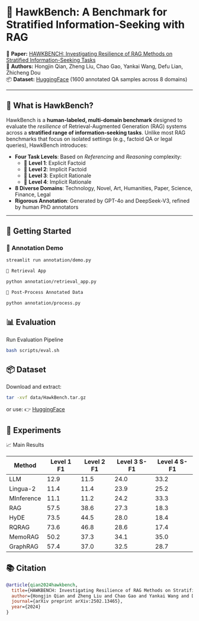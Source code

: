 
# 🦅 HawkBench: A Benchmark for Stratified Information-Seeking with RAG

📄 **Paper:** [HAWKBENCH: Investigating Resilience of RAG Methods on Stratified Information-Seeking Tasks](https://arxiv.org/pdf/2502.13465)  
🧠 **Authors:** Hongjin Qian, Zheng Liu, Chao Gao, Yankai Wang, Defu Lian, Zhicheng Dou  
📦 **Dataset:** [HuggingFace](https://huggingface.co/TommyChien/HawkBench/) (1600 annotated QA samples across 8 domains)

---

## 🧠 What is HawkBench?

HawkBench is a **human-labeled, multi-domain benchmark** designed to evaluate the *resilience* of Retrieval-Augmented Generation (RAG) systems across a **stratified range of information-seeking tasks**. Unlike most RAG benchmarks that focus on isolated settings (e.g., factoid QA or legal queries), HawkBench introduces:

- **Four Task Levels**: Based on *Referencing* and *Reasoning* complexity:
  - 🔹 **Level 1**: Explicit Factoid
  - 🔹 **Level 2**: Implicit Factoid
  - 🔸 **Level 3**: Explicit Rationale
  - 🔸 **Level 4**: Implicit Rationale
- **8 Diverse Domains**: Technology, Novel, Art, Humanities, Paper, Science, Finance, Legal
- **Rigorous Annotation**: Generated by GPT-4o and DeepSeek-V3, refined by human PhD annotators

---

## 🚀 Getting Started

### 🔎 Annotation Demo

```bash
streamlit run annotation/demo.py

🔁 Retrieval App

python annotation/retrieval_app.py

🧹 Post-Process Annotated Data

python annotation/process.py
```



## 📊 Evaluation

Run Evaluation Pipeline
```bash
bash scripts/eval.sh
```



## 📦 Dataset

Download and extract:
```bash
tar -xvf data/HawkBench.tar.gz
```
or use:
👉 [HuggingFace](https://huggingface.co/TommyChien/HawkBench)



## 🧪 Experiments


📈 Main Results

| Method | Level 1 F1 | Level 2 F1 | Level 3 S-F1 | Level 4 S-F1 |
|--------|------------|------------|--------------|--------------|
| LLM | 12.9 | 11.5 | 24.0 | 33.2 |
| Lingua-2 | 11.4 | 11.4 | 23.9 | 25.2 |
| MInference | 11.1 | 11.2 | 24.2 | 33.3 |
| RAG | 57.5 | 38.6 | 27.3 | 18.3 |
| HyDE | 73.5 | 44.5 | 28.0 | 18.4 |
| RQRAG | 73.6 | 46.8 | 28.6 | 17.4 |
| MemoRAG | 50.2 | 37.3 | 34.1 | 35.0 |
| GraphRAG | 57.4 | 37.0 | 32.5 | 28.7 |





## 📚 Citation
```bibtex
@article{qian2024hawkbench,
  title={HAWKBENCH: Investigating Resilience of RAG Methods on Stratified Information-Seeking Tasks},
  author={Hongjin Qian and Zheng Liu and Chao Gao and Yankai Wang and Defu Lian and Zhicheng Dou},
  journal={arXiv preprint arXiv:2502.13465},
  year={2024}
}

